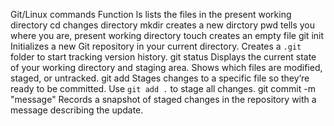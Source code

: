 Git/Linux commands		Function
ls				lists the files in the present working directory
cd				changes directory
mkdir				creates a new dirctory
pwd				tells you where you are, present working directory
touch				creates an empty file
git init			Initializes a new Git repository in your current directory.
				Creates a `.git` folder to start tracking version history.
git status			Displays the current state of your working directory and staging 
				area.  Shows which files are modified, staged, or untracked.
git add <filename>		Stages changes to a specific file so they’re ready to be committed.
				Use `git add .` to stage all changes.
git commit -m "message"		Records a snapshot of staged changes in the repository with a 
				message describing the update.

